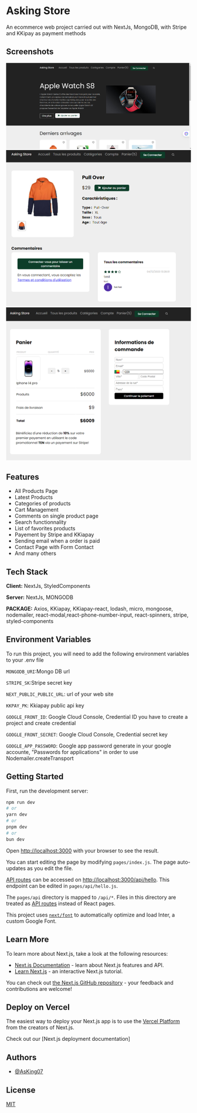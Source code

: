
# Asking Store

An ecommerce web project carried out with NextJs, MongoDB, with Stripe and KKipay as payment methods


## Screenshots

![1](https://github.com/AsKing07/asking_store_frontend/blob/main/1.png)
![2](https://github.com/AsKing07/asking_store_frontend/blob/main/2.png)
![3](https://github.com/AsKing07/asking_store_frontend/blob/main/3.png)


## Features

- All Products Page
- Latest Products
- Categories of products
- Cart Management 
- Comments on single product page
- Search functionnality
- List of favorites products
- Payement by Stripe and KKiapay
- Sending email when a order is paid
- Contact Page with Form Contact
- And many others


## Tech Stack

**Client:** NextJs, StyledComponents

**Server:** NextJs, MONGODB

**PACKAGE:** Axios, KKiapay, KKiapay-react, lodash, micro, mongoose, nodemailer, react-modal,react-phone-number-input, react-spinners, stripe, styled-components
## Environment Variables

To run this project, you will need to add the following environment variables to your .env file

`MONGODB_URI`:Mongo DB url

`STRIPE_SK`:Stripe secret key

`NEXT_PUBLIC_PUBLIC_URL`: url of your web site

`KKPAY_PK`: Kkiapay public api key

`GOOGLE_FRONT_ID`: Google Cloud Console, Credential ID you have to create a project and create credential

`GOOGLE_FRONT_SECRET`: Google Cloud Console, Credential secret key

`GOOGLE_APP_PASSWORD`: Google app password generate in your google accounte, "Passwords for applications" in order to use Nodemailer.createTransport 

## Getting Started

First, run the development server:

```bash
npm run dev
# or
yarn dev
# or
pnpm dev
# or
bun dev
```

Open [http://localhost:3000](http://localhost:3000) with your browser to see the result.

You can start editing the page by modifying `pages/index.js`. The page auto-updates as you edit the file.

[API routes](https://nextjs.org/docs/api-routes/introduction) can be accessed on [http://localhost:3000/api/hello](http://localhost:3000/api/hello). This endpoint can be edited in `pages/api/hello.js`.

The `pages/api` directory is mapped to `/api/*`. Files in this directory are treated as [API routes](https://nextjs.org/docs/api-routes/introduction) instead of React pages.

This project uses [`next/font`](https://nextjs.org/docs/basic-features/font-optimization) to automatically optimize and load Inter, a custom Google Font.

## Learn More

To learn more about Next.js, take a look at the following resources:

- [Next.js Documentation](https://nextjs.org/docs) - learn about Next.js features and API.
- [Learn Next.js](https://nextjs.org/learn) - an interactive Next.js tutorial.

You can check out [the Next.js GitHub repository](https://github.com/vercel/next.js/) - your feedback and contributions are welcome!

## Deploy on Vercel

The easiest way to deploy your Next.js app is to use the [Vercel Platform](https://vercel.com/new?utm_medium=default-template&filter=next.js&utm_source=create-next-app&utm_campaign=create-next-app-readme) from the creators of Next.js.

Check out our [Next.js deployment documentation]
## Authors

- [@AsKing07](https://www.github.com/AsKing07)


## License

[MIT](https://choosealicense.com/licenses/mit/)

